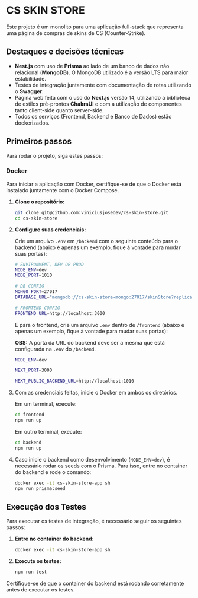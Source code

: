 # CS SKIN STORE

Este projeto é um monolito para uma aplicação full-stack que representa uma página de compras de skins de CS (Counter-Strike).

## Destaques e decisões técnicas

- **Nest.js** com uso de **Prisma** ao lado de um banco de dados não relacional (**MongoDB**). O MongoDB utilizado é a versão LTS para maior estabilidade.
- Testes de integração juntamente com documentação de rotas utilizando o **Swagger**.
- Página web feita com o uso do **Next.js** versão 14, utilizando a biblioteca de estilos pré-prontos **ChakraUI** e com a utilização de componentes tanto client-side quanto server-side.
- Todos os serviços (Frontend, Backend e Banco de Dados) estão dockerizados.

## Primeiros passos

Para rodar o projeto, siga estes passos:

### Docker

Para iniciar a aplicação com Docker, certifique-se de que o Docker está instalado juntamente com o Docker Compose.

1. **Clone o repositório:**

    ```sh
    git clone git@github.com:viniciusjosedev/cs-skin-store.git
    cd cs-skin-store
    ```

2. **Configure suas credenciais:**

    Crie um arquivo `.env` em `/backend` com o seguinte conteúdo para o backend (abaixo é apenas um exemplo, fique à vontade para mudar suas portas):

    ```sh
    # ENVIRONMENT, DEV OR PROD
    NODE_ENV=dev
    NODE_PORT=1010

    # DB CONFIG
    MONGO_PORT=27017
    DATABASE_URL="mongodb://cs-skin-store-mongo:27017/skinStore?replicaSet=rs0&retryWrites=true&w=majority&directConnection=true"

    # FRONTEND CONFIG
    FRONTEND_URL=http://localhost:3000
    ```

    E para o frontend, crie um arquivo `.env` dentro de `/frontend` (abaixo é apenas um exemplo, fique à vontade para mudar suas portas):

    **OBS:** A porta da URL do backend deve ser a mesma que está configurada na `.env` do `/backend`.

    ```sh
    NODE_ENV=dev

    NEXT_PORT=3000

    NEXT_PUBLIC_BACKEND_URL=http://localhost:1010
    ```

3. Com as credenciais feitas, inicie o Docker em ambos os diretórios.

    Em um terminal, execute:
    ```sh
    cd frontend
    npm run up
    ```
    Em outro terminal, execute:
    ```sh
    cd backend
    npm run up
    ```

4. Caso inicie o backend como desenvolvimento (`NODE_ENV=dev`), é necessário rodar os seeds com o Prisma. Para isso, entre no container do backend e rode o comando:

    ```sh
    docker exec -it cs-skin-store-app sh
    npm run prisma:seed
    ```

## Execução dos Testes

Para executar os testes de integração, é necessário seguir os seguintes passos:

1. **Entre no container do backend:**

    ```sh
    docker exec -it cs-skin-store-app sh
    ```

2. **Execute os testes:**

    ```sh
    npm run test
    ```

Certifique-se de que o container do backend está rodando corretamente antes de executar os testes.
